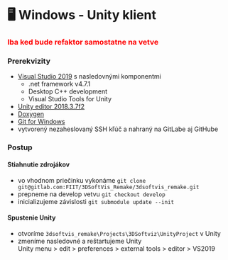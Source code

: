 # 🖥️ Windows - Unity klient

### <font color="red">Iba ked bude refaktor samostatne na vetve</font>

### Prerekvizity
- [Visual Studio 2019](https://www.visualstudio.com/thank-you-downloading-visual-studio/?sku=Community&rel=15)
  s nasledovnými komponentmi
    - .net framework v4.7.1
    - Desktop C++ development
    - Visual Studio Tools for Unity
- [Unity editor 2018.3.7f2](https://download.unity3d.com/download_unity/9e14d22a41bb/Windows64EditorInstaller/UnitySetup64-2018.3.7f1.exe?_ga=2.249648837.211372810.1583526895-468966922.1570373423)
- [Doxygen](https://netcologne.dl.sourceforge.net/project/doxygen/rel-1.8.16/doxygen-1.8.16-setup.exe)
- [Git for Windows](https://git-scm.com/download/win)
- vytvorený nezaheslovaný SSH kľúč a nahraný na GitLabe aj GitHube

### Postup
#### Stiahnutie zdrojákov
- vo vhodnom priečinku vykonáme `git clone git@gitlab.com:FIIT/3DSoftVis_Remake/3dsoftvis_remake.git`
- prepneme na develop vetvu `git checkout develop`
- inicializujeme závislosti `git submodule update --init`

#### Spustenie Unity
- otvoríme `3dsoftvis_remake\Projects\3DSoftviz\UnityProject` v Unity
- zmeníme nasledovné a reštartujeme Unity  
  Unity menu > edit > preferences > external tools > editor > VS2019